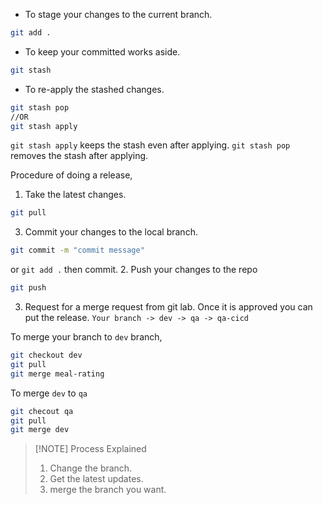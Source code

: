 - To stage your changes to the current branch.
```bash
git add .
```
- To keep your committed works aside. 
```bash
git stash
```
- To re-apply the stashed changes.
```bash
git stash pop
//OR
git stash apply
```
`git stash apply` keeps the stash even after applying.
`git stash pop` removes the stash after applying.


Procedure of doing a release,
1. Take the latest changes.
```bash
git pull
```
3. Commit your changes to the local branch.
```bash
git commit -m "commit message"
```
or `git add .` then commit.
2. Push your changes to the repo
```bash
git push
```
3. Request for a merge request from git lab.
Once it is approved you can put the release.
`Your branch -> dev -> qa -> qa-cicd`

To merge your branch to `dev` branch,
```bash
git checkout dev
git pull
git merge meal-rating
```

To merge `dev` to `qa`
```bash
git checout qa
git pull
git merge dev
```


> [!NOTE] Process Explained
> 1. Change the branch.
> 2. Get the latest updates.
> 3. merge the branch you want. 


